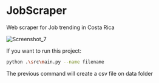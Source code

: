 # JobScraper
Web scraper for Job trending in Costa Rica 

![Screenshot_7](https://user-images.githubusercontent.com/16330583/62430257-5f9f2580-b6d7-11e9-852d-b3feeca04c84.png)

If you want to run this project:

```bash
python .\src\main.py --name filename
```

The previous command will create a csv file on data folder
